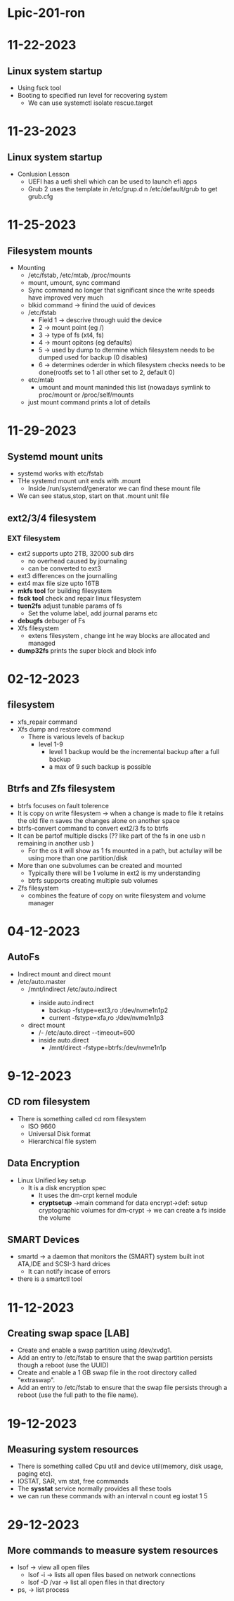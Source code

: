 # Lpic-201-ron

# 11-22-2023
## Linux system startup
* Using fsck tool 
* Booting to specified run level for recovering system
    * We can use systemctl isolate rescue.target

# 11-23-2023
## Linux system startup
* Conlusion Lesson
    * UEFI has a uefi shell which can be used to launch efi apps 
    * Grub 2 uses the template in /etc/grup.d n /etc/default/grub to get grub.cfg
 

# 11-25-2023
## Filesystem mounts
* Mounting
   * /etc/fstab, /etc/mtab, /proc/mounts
   * mount, umount, sync command
   * Sync command no longer that significant since the write speeds have improved very much
   * blkid command -> finind the uuid of devices
   * /etc/fstab
      * Field 1 -> descrive through uuid the device
      * 2 -> mount point (eg /)
      * 3 -> type of fs (xt4, fs)
      * 4 -> mount opitons (eg defaults)
      * 5 -> used by dump to dtermine which filesystem needs to be dumped used for backup (0 disables)
      * 6 -> determines oderder in which filesystem checks needs to be done(rootfs set to 1 all other set to 2, default 0)
   * etc/mtab
      * umount and mount maninded this list (nowadays symlink to proc/mount or /proc/self/mounts
   * just mount command prints a lot of details

# 11-29-2023
## Systemd mount units
* systemd works with etc/fstab 
* THe systemd mount unit ends with .mount
   * Inside /run/systemd/generator we can find these mount file
* We can see status,stop, start on that .mount unit file
## ext2/3/4 filesystem
### EXT filesystem
* ext2 supports upto 2TB, 32000 sub dirs
   * no overhead caused by journaling
   * can be converted to ext3
* ext3 differences on the journalling
* ext4 max file size upto 16TB
* **mkfs tool** for building filesystem
* **fsck tool** check and repair linux filesystem
* **tuen2fs** adjust tunable params of fs
   * Set the volume label, add journal params  etc
*  **debugfs** debuger of Fs
*  Xfs filesystem
   * extens filesystem , change int he way blocks are allocated and managed
* **dump32fs** prints the super block and block info

# 02-12-2023
## filesystem
* xfs_repair command
* Xfs dump and restore command
   * There is various levels of backup
      * level 1-9
         * level 1 backup would be the incremental backup after a full backup
         * a max of 9 such backup is possible         

## Btrfs and Zfs filesystem
* btrfs focuses on fault tolerence
* It is copy on write filesystem -> when a change is made to file it retains the old file n saves the changes alone on another space
* btrfs-convert command to convert ext2/3 fs to btrfs
* It can be partof multiple discks (?? like part of the fs in one usb n remaining in another usb )
   * For the os it will show as 1 fs mounted in a path, but actullay will be using more than one partition/disk
* More than one subvolumes can be created and mounted
   * Typically there will be 1 volume in ext2 is my understanding
   * btrfs supports creating multiple sub volumes    
* Zfs filesystem
   * combines the feature of copy on write filesystem and volume manager

# 04-12-2023
 ## AutoFs
 * Indirect mount and direct mount
 *  /etc/auto.master
    * /mnt/indirect /etc/auto.indirect <options>
       * inside auto.indirect
          * backup -fstype=ext3,ro :/dev/nvme1n1p2
          * current -fstype=xfa,ro :/dev/nvme1n1p3
    * direct mount
       * /- /etc/auto.direct --timeout=600
       * inside auto.direct
          * /mnt/direct -fstype=btrfs:/dev/nvme1n1p


# 9-12-2023
## CD rom filesystem
   * There is something called cd rom filesystem
      * ISO 9660
      * Universal Disk format
      * Hierarchical file system
## Data Encryption
   * Linux Unified key setup
      * It is a disk encryption spec
         * It uses the dm-crpt kernel module
         * **cryptsetup** ->main command for data encrypt->def: setup cryptographic volumes for dm-crypt -> we can create a fs inside the volume
## SMART Devices
   * smartd -> a daemon that monitors the (SMART) system built inot ATA,IDE and SCSI-3 hard drices
      * It can notify incase of errors
   * there is a smartctl tool


# 11-12-2023
## Creating swap space [LAB]
* Create and enable a swap partition using /dev/xvdg1.
* Add an entry to /etc/fstab to ensure that the swap partition persists though a reboot (use the UUID)
* Create and enable a 1 GB swap file in the root directory called "extraswap".
* Add an entry to /etc/fstab to ensure that the swap file persists through a reboot (use the full path to the file name).

# 19-12-2023
## Measuring system resources
* There is something called Cpu util and device util(memory, disk usage, paging etc). 
* IOSTAT, SAR, vm stat, free commands
* The **sysstat** service normally provides all these tools
* we can run these commands with an interval n count eg  iostat 1 5

# 29-12-2023
## More commands to measure system resources
* lsof -> view all open files 
   * lsof -i -> lists all open files based on network connections 
   * lsof -D /var -> list all open files in that directory
* ps, -> list process
